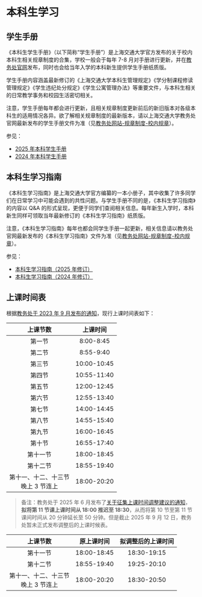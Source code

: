 # 本科生学习

## 学生手册

《本科生学生手册》（以下简称“学生手册”）是上海交通大学官方发布的关于校内本科生相关规章制度的合集，学校一般会于每年 7-8 月对手册进行更新，并在[教务处官网](https://jwc.sjtu.edu.cn)发布，同时也会给当年入学的本科新生提供学生手册纸质版。

学生手册内容涵盖最新修订的《上海交通大学本科生管理规定》《学分制课程修读管理规定》《学生违纪处分规定》《学生公寓管理办法》等重要文件，与本科生相关的日常教学事务和校园生活密切相关。

注意，学生手册每年都会进行更新，且相关规章制度更新前后的新旧版本对各级本科生的适用情况各异。欲了解相关规章制度的最新版本，请以上海交通大学教务处官网最新发布的学生手册文件为准（见[教务处网站-规章制度-校内规章](https://jwc.sjtu.edu.cn/gzzd/xngz1/i2025n.htm)）。

参见：

- [2025 年本科学生手册](https://jwc.sjtu.edu.cn/info/3651/122431.htm)
- [2024 年本科学生手册](https://jwc.sjtu.edu.cn/info/1037/116191.htm)

## 本科生学习指南

《本科生学习指南》是上海交通大学官方编纂的一本小册子，其中收集了许多同学们在日常学习中可能会遇到的共性问题。与学生手册不同的是，《本科生学习指南》的内容以 Q&A 的形式呈现，更便于同学们查阅相关信息。每年新生入学时，本科新生同样可领取当年最新修订的《本科生学习指南》纸质版。

注意，《本科生学习指南》每年也都会同学生手册一起更新，相关信息请以教务处官网最新发布的《本科生学习指南》文件为准（见[教务处网站-规章制度-校内规章](https://jwc.sjtu.edu.cn/gzzd/xngz1/i2025n.htm)）。

参见：

- [本科生学习指南（2025 年修订）](https://jwc.sjtu.edu.cn/info/3661/122451.htm)
- [本科生学习指南（2024 年修订）](https://jwc.sjtu.edu.cn/info/3581/116621.htm)

## 上课时间表

根据[教务处于 2023 年 9 月发布的通知](https://i.sjtu.edu.cn/xtgl/xwck_ckXw.html?xwbh=05363EBCCD35A59EE065F8163EE1DCCC)，现行上课时间表如下：

|               上课节数                |  上课时间   |
| :-----------------------------------: | :---------: |
|                第一节                 |  8:00-8:45  |
|                第二节                 |  8:55-9:40  |
|                第三节                 | 10:00-10:45 |
|                第四节                 | 10:55-11:40 |
|                第五节                 | 12:00-12:45 |
|                第六节                 | 12:55-13:40 |
|                第七节                 | 14:00-14:45 |
|                第八节                 | 14:55-15:40 |
|                第九节                 | 16:00-16:45 |
|                第十节                 | 16:55-17:40 |
|               第十一节                | 18:00-18:45 |
|               第十二节                | 18:55-19:40 |
| 第十一、十二、十三节<br>晚上 3 节连上 | 18:00-20:20 |

> 备注：教务处于 2025 年 6 月发布了[关于征集上课时间调整建议的通知](https://jwc.sjtu.edu.cn/info/1027/121891.htm)，**拟将第 11 节课上课时间从 18:00 推迟至 18:30**，从而将第 10 节至第 11 节课间时间从 20 分钟延长至 50 分钟。但是截止 2025 年 9 月 12 日，教务处暂未正式发布调整后的上课时候表。

|               上课节数                | 原上课时间  | 拟调整后的上课时间 |
| :-----------------------------------: | :---------: | :----------------: |
|               第十一节                | 18:00-18:45 |    18:30-19:15     |
|               第十二节                | 18:55-19:40 |    19:25-20:10     |
| 第十一、十二、十三节<br>晚上 3 节连上 | 18:00-20:20 |    18:30-20:50     |
